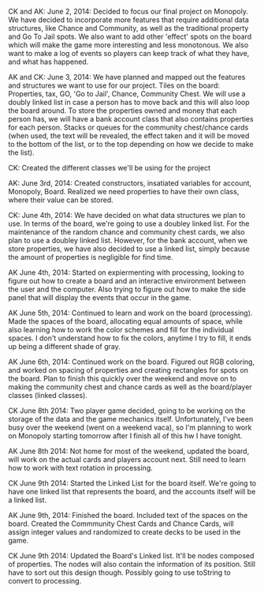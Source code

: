 CK and AK: June 2, 2014: 
Decided to focus our final project on Monopoly. We have decided to incorporate more features that require additional data structures, like Chance and Community, as well as the traditional property and Go To Jail spots. We also want to add other 'effect' spots on the board which will make the game more interesting and less monotonous. We also want to make a log of events so players can keep track of what they have, and what has happened.

AK and CK: June 3, 2014:
We have planned and mapped out the features and structures we want to use for our project. Tiles on the board: Properties, tax, GO, 'Go to Jail', Chance, Community Chest. We will use a doubly linked list in case a person has to move back and this will also loop the board around. To store the properties owned and money that each person has, we will have a bank account class that also contains properties for each person. Stacks or queues for the community chest/chance cards (when used, the text will be revealed, the effect taken and it will be moved to the bottom of the list, or to the top depending on how we decide to make the list). 

CK: Created the different classes we'll be using for the project

AK: June 3rd, 2014: Created constructors, insatiated variables for account, Monopoly, Board. Realized we need properties to have their own class, where their value can be stored.

CK: June 4th, 2014: 
We have decided on what data structures we plan to use. In terms of the board, we're going to use a doubley linked list. For the maintenance of the random chance and community chest cards, we also plan to use a doubley linked list. However, for the bank account, when we store properties, we have also decided to use a linked list, simply because the amount of properties is negligible for find time. 

AK June 4th, 2014: Started on expiermenting with processing, looking to figure out how to create a board and an interactive environment between the user and the computer. Also trying to figure out how to make the side panel that will display the events that occur in the game.

AK June 5th, 2014: Continued to learn and work on the board (processing). Made the spaces of the board, allocating equal amounts of space, while also learning how to work the color schemes and fill for the individual spaces. I don't understand how to fix the colors, anytime I try to fill, it ends up being a different shade of gray.

AK June 6th, 2014: Continued work on the board. Figured out RGB coloring, and worked on spacing of properties and creating rectangles for spots on the board. Plan to finish this quickly over the weekend and move on to making the community chest and chance cards as well as the board/player classes (linked classes).

CK June 8th 2014: Two player game decided, going to be working on the storage of the data and the game mechanics itself. Unfortunately, I've been busy over the weekend (went on a weekend vaca), so I'm planning to work on Monopoly starting tomorrow after I finish all of this hw I have tonight. 

AK June 8th 2014: Not home for most of the weekend, updated the board, will work on the actual cards and players account next. Still need to learn how to work with text rotation in processing.

CK June 9th 2014: Started the Linked List for the board itself. We're going to have one linked list that represents the board, and the accounts itself will be a linked list. 

AK June 9th, 2014: Finished the board. Included text of the spaces on the board. Created the Commmunity Chest Cards and Chance Cards, will assign integer values and randomized to create decks to be used in the game.

CK June 9th 2014: Updated the Board's Linked list. It'll be nodes composed of properties. The nodes will also contain the information of its position. Still have to sort out this design though. Possibly going to use toString to convert to processing. 
